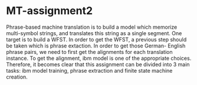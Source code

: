 # MT-assignment2
Phrase-based machine translation is to build a model which memorize multi-symbol strings, and
translates this string as a single segment. One target is to build a WFST. In order to get the
WFST, a previous step should be taken which is phrase extaction. In order to get those German-
English phrase pairs, we need to first get the alignments for each translation instance. To get
the alignment, ibm model is one of the appropriate choices. Therefore, it becomes clear that this
assignment can be divided into 3 main tasks: ibm model training, phrase extraction and finite
state machine creation.
